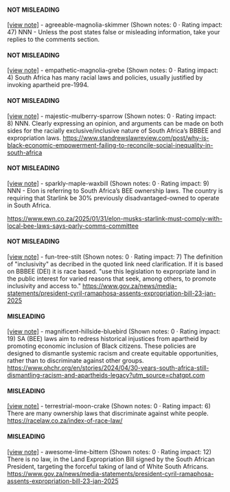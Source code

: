 #### NOT MISLEADING

[[view note]](https://x.com/i/birdwatch/n/1886513702280552732) - agreeable-magnolia-skimmer (Shown notes: 0 · Rating impact: 47)
NNN - Unless the post states false or misleading information, take your replies to the comments section.

#### NOT MISLEADING

[[view note]](https://x.com/i/birdwatch/n/1886347880526422426) - empathetic-magnolia-grebe (Shown notes: 0 · Rating impact: 4)
South Africa has many racial laws and policies, usually justified by invoking apartheid pre-1994.

#### NOT MISLEADING

[[view note]](https://x.com/i/birdwatch/n/1886339538169082132) - majestic-mulberry-sparrow (Shown notes: 0 · Rating impact: 8)
NNN. Clearly expressing an opinion, and arguments can be made on both sides for the racially exclusive/inclusive nature of South Africa’s BBBEE and expropriation laws. https://www.standrewslawreview.com/post/why-is-black-economic-empowerment-failing-to-reconcile-social-inequality-in-south-africa

#### NOT MISLEADING

[[view note]](https://x.com/i/birdwatch/n/1886338404834509298) - sparkly-maple-waxbill (Shown notes: 0 · Rating impact: 9)
NNN - Elon is referring to South Africa’s BEE ownership laws. The country is requiring that Starlink be 30% previously disadvantaged-owned to operate in South Africa.

https://www.ewn.co.za/2025/01/31/elon-musks-starlink-must-comply-with-local-bee-laws-says-parly-comms-committee

#### NOT MISLEADING

[[view note]](https://x.com/i/birdwatch/n/1886337442720174228) - fun-tree-stilt (Shown notes: 0 · Rating impact: 7)
The definition of "inclusivity" as decribed in the quoted link need clarification. If it is based on BBBEE (DEI) it is race based.
"use this legislation to expropriate land in the public interest for varied reasons that seek, among others, to promote inclusivity and access to."
https://www.gov.za/news/media-statements/president-cyril-ramaphosa-assents-expropriation-bill-23-jan-2025

#### MISLEADING

[[view note]](https://x.com/i/birdwatch/n/1886381983770554687) - magnificent-hillside-bluebird (Shown notes: 0 · Rating impact: 19)
SA (BEE) laws aim to redress historical injustices from apartheid by promoting economic inclusion of Black citizens. These policies are designed to dismantle systemic racism and create equitable opportunities, rather than to discriminate against other groups.
https://www.ohchr.org/en/stories/2024/04/30-years-south-africa-still-dismantling-racism-and-apartheids-legacy?utm_source=chatgpt.com

#### MISLEADING

[[view note]](https://x.com/i/birdwatch/n/1886346943858938305) - terrestrial-moon-crake (Shown notes: 0 · Rating impact: 6)
There are many ownership laws that discriminate against white people.
https://racelaw.co.za/index-of-race-law/

#### MISLEADING

[[view note]](https://x.com/i/birdwatch/n/1886332595723465118) - awesome-lime-bittern (Shown notes: 0 · Rating impact: 12)
There is no law, in the Land Expropriation Bill signed by the South African President, targeting the forceful taking of land of White South Africans. 
https://www.gov.za/news/media-statements/president-cyril-ramaphosa-assents-expropriation-bill-23-jan-2025

